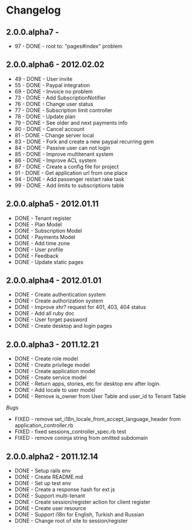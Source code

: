 # Changelog

## 2.0.0.alpha7 -

* 97 - DONE - root to: "pages#index" problem

## 2.0.0.alpha6 - 2012.02.02

* 49 - DONE - User invite
* 55 - DONE - Paypal integration
* 69 - DONE - Invoice no problem
* 73 - DONE - Add SubscriptionNotifier
* 76 - DONE - Change user status
* 77 - DONE - Subscription limit controller
* 78 - DONE - Update plan
* 79 - DONE - See older and next payments info
* 80 - DONE - Cancel account
* 81 - DONE - Change server local
* 83 - DONE - Fork and create a new paypal recurring gem
* 84 - DONE - Passive user can not login
* 85 - DONE - Improve multitenant system
* 86 - DONE - Improve ACL system
* 87 - DONE - Create a config file for project
* 91 - DONE - Get application url from one place
* 94 - DONE - Add passenger restart rake task
* 99 - DONE - Add limits to subscriptions table

## 2.0.0.alpha5 - 2012.01.11

* DONE - Tenant register
* DONE - Plan Model
* DONE - Subscription Model
* DONE - Payments Model
* DONE - Add time zone
* DONE - User profile
* DONE - Feedback
* DONE - Update static pages

## 2.0.0.alpha4 - 2012.01.01

* DONE - Create authentication system
* DONE - Create authorization system
* DONE - Improve xhr? request for 401, 403, 404 status
* DONE - Add all ruby doc
* DONE - User forget password
* DONE - Create desktop and login pages

## 2.0.0.alpha3 - 2011.12.21

* DONE - Create role model
* DONE - Create privilege model
* DONE - Create application model
* DONE - Create service model
* DONE - Return apps, stories, etc for desktop env after login.
* DONE - Add locale to user model
* DONE - Remove is_owner from User Table and user_id to Tenant Table

*Bugs*

* FIXED - remove set_i18n_locale_from_accept_language_header from application_controller.rb
* FIXED - fixed sessions_controller_spec.rb test
* FIXED - remove coninja string from omitted subdomain

## 2.0.0.alpha2 - 2011.12.14

* DONE - Setup rails env
* DONE - Create README.md
* DONE - Set up test env
* DONE - Create a response hash for ext js
* DONE - Support multi-tenant
* DONE - Create session/register action for client register
* DONE - Create user resource
* DONE - Support i18n for English, Turkish and Russian
* DONE - Change root of site to session/register
